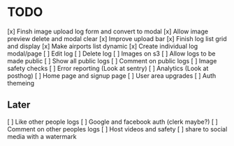 # TODO

[x] Finsh image upload log form and convert to modal
[x] Allow image preview delete and modal clear
[x] Improve upload bar
[x] Finish log list grid and display
[x] Make airports list dynamic
[x] Create individual log modal/page
[ ] Edit log
[ ] Delete log
[ ] Images on s3
[ ] Allow logs to be made public
[ ] Show all public logs
[ ] Comment on public logs
[ ] Image safety checks
[ ] Error reporting (Look at sentry)
[ ] Analytics (Look at posthog)
[ ] Home page and signup page
[ ] User area upgrades
[ ] Auth themeing


## Later

[ ] Like other people logs
[ ] Google and facebook auth (clerk maybe?)
[ ] Comment on other peoples logs
[ ] Host videos and safety
[ ] share to social media with a watermark
